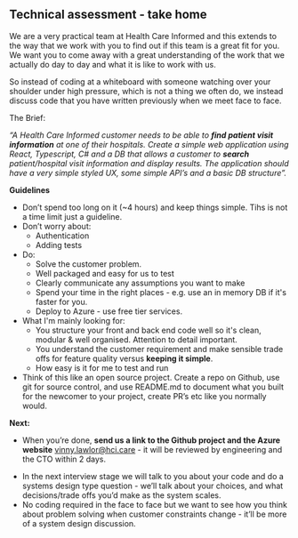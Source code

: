 ## Technical assessment - take home 

We are a very practical team at Health Care Informed and this extends to the way that we work with you to find out if this team is a great fit for you. We want you to come away with a great understanding of the work that we actually do day to day and what it is like to work with us. 

So instead of coding at a whiteboard with someone watching over your shoulder under high pressure, which is not a thing we often do, we instead discuss code that you have written previously when we meet face to face.

The Brief:

_“A Health Care Informed customer needs to be able to_ **_find patient visit information_** _at one of their hospitals. Create a simple web application using React, Typescript, C# and a DB that allows a customer to_ **_search_** _patient/hospital visit information and display results. The application should have a very simple styled UX, some simple API’s and a basic DB structure”._

**Guidelines**

* Don’t spend too long on it (~4 hours) and keep things simple. Tihs is not a time limit just a guideline.
* Don’t worry about:
  * Authentication 
  * Adding tests
* Do:
  *  Solve the customer problem. 
  *  Well packaged and easy for us to test
  *  Clearly communicate any assumptions you want to make
  *  Spend your time in the right places - e.g. use an in memory DB if it's faster for you.
  *  Deploy to Azure - use free tier services.
* What I'm mainly looking for:
  * You structure your front and back end code well so it's clean, modular & well organised. Attention to detail important.
  * You understand the customer requirement and make sensible trade offs for feature quality versus **keeping it simple**.
  * How easy is it for me to test and run
* Think of this like an open source project. Create a repo on Github, use git for source control, and use README.md to document what you built for the newcomer to your project, create PR’s etc like you normally would.

**Next:** 

* When you’re done, **send us a link to the Github project and the Azure website** vinny.lawlor@hci.care - it will be reviewed by engineering and the CTO within 2 days.

<!---->

* In the next interview stage we will talk to you about your code and do a systems design type question - we’ll talk about your choices, and what decisions/trade offs you’d make as the system scales.
* No coding required in the face to face but we want to see how you think about problem solving when customer constraints change - it’ll be more of a system design discussion.
